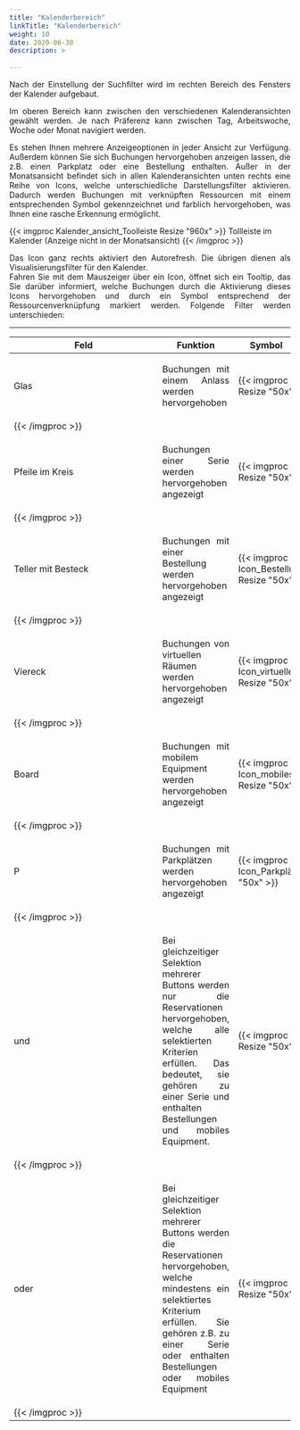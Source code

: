 ```yaml
---
title: "Kalenderbereich"
linkTitle: "Kalenderbereich"
weight: 10
date: 2020-06-30
description: >
  
---
```

<p style="text-align: justify">
Nach der Einstellung der Suchfilter wird im rechten Bereich des Fensters der Kalender aufgebaut. </p>

<p style="text-align: justify">
Im oberen Bereich kann zwischen den verschiedenen Kalenderansichten gewählt werden. Je nach Präferenz kann zwischen Tag, Arbeitswoche, Woche oder Monat navigiert werden. </p>

<p style="text-align: justify">
Es stehen Ihnen mehrere Anzeigeoptionen in jeder Ansicht zur Verfügung. Außerdem können Sie sich Buchungen hervorgehoben anzeigen lassen, die z.B. einen Parkplatz oder eine Bestellung enthalten. Außer in der Monatsansicht befindet sich in allen Kalenderansichten unten rechts eine Reihe von Icons, welche unterschiedliche Darstellungsfilter aktivieren. Dadurch werden Buchungen mit verknüpften Ressourcen mit einem entsprechenden Symbol gekennzeichnet und farblich hervorgehoben, was Ihnen eine rasche Erkennung ermöglicht. </p>

{{< imgproc Kalender_ansicht_Toolleiste Resize "960x" >}}
Tollleiste im Kalender (Anzeige nicht in der Monatsansicht)
{{< /imgproc >}}

<p style="text-align: justify">
Das Icon ganz rechts aktiviert den Autorefresh. Die übrigen dienen als Visualisierungsfilter für den Kalender. </br>
Fahren Sie mit dem Mauszeiger über ein Icon, öffnet sich ein Tooltip, das Sie darüber informiert, welche Buchungen durch die Aktivierung dieses Icons hervorgehoben und durch ein Symbol entsprechend der Ressourcenverknüpfung markiert werden. Folgende Filter werden unterschieden: </p>

---
| <div style="width:250px">Feld</div>          | Funktion      | <div style="width:100px">Symbol</div>  |
| ------------- |-------------  |-------------  |
| Glas | <p style="text-align: justify">Buchungen mit einem Anlass werden hervorgehoben </p>| {{< imgproc Icon_Anlass Resize "50x" >}}
{{< /imgproc >}} |
| Pfeile im Kreis | <p style="text-align: justify">Buchungen einer Serie werden hervorgehoben angezeigt</p>| {{< imgproc Icon_Serie Resize "50x" >}}
{{< /imgproc >}} |
| Teller mit Besteck | <p style="text-align: justify">Buchungen mit einer Bestellung werden hervorgehoben angezeigt </p>| {{< imgproc Icon_Bestellungen Resize "50x" >}}
{{< /imgproc >}} |
| Viereck |<p style="text-align: justify"> Buchungen von virtuellen Räumen werden hervorgehoben angezeigt </p>| {{< imgproc Icon_virtuelleräume Resize "50x" >}}
{{< /imgproc >}} |
| Board |<p style="text-align: justify"> Buchungen mit mobilem Equipment werden hervorgehoben angezeigt </p>| {{< imgproc Icon_mobiles_Equipment Resize "50x" >}}
{{< /imgproc >}} |
| P | <p style="text-align: justify"> Buchungen mit Parkplätzen werden hervorgehoben angezeigt </p>| {{< imgproc Icon_Parkplätze Resize "50x" >}}
{{< /imgproc >}} |
| und | <p style="text-align: justify"> Bei gleichzeitiger Selektion mehrerer Buttons werden nur die Reservationen hervorgehoben, welche alle selektierten Kriterien erfüllen. Das bedeutet, sie gehören zu einer Serie und enthalten Bestellungen und mobiles Equipment. </p>| {{< imgproc Icon_und Resize "50x" >}}
{{< /imgproc >}} |
| oder | <p style="text-align: justify"> Bei gleichzeitiger Selektion mehrerer Buttons werden die Reservationen hervorgehoben, welche mindestens ein selektiertes Kriterium erfüllen. Sie gehören z.B. zu einer Serie oder enthalten Bestellungen oder mobiles Equipment </p>| {{< imgproc Icon_oder Resize "50x" >}}
{{< /imgproc >}} |
